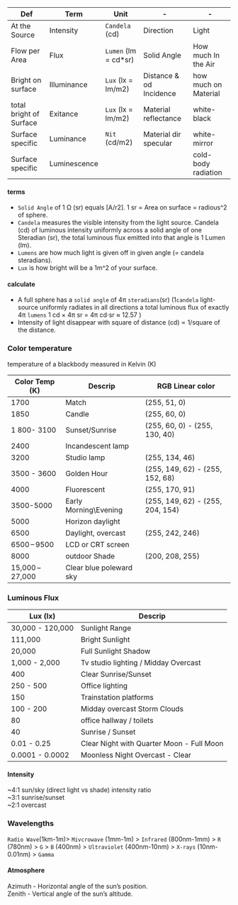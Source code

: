 
Def | Term | Unit | - |  - |
--- | --- | --- | --- | - | 
At the Source  | Intensity | `Candela` (cd) | Direction | Light
Flow per Area | Flux | `Lumen` (lm  = cd*sr) | Solid Angle | How much In the Air | 
Bright on surface | Illuminance | `Lux` (lx = lm/m2) | Distance & od Incidence | how much on Material
total bright of Surface | Exitance | `Lux` (lx = lm/m2) | Material reflectance | white-black 
Surface specific | Luminance | `Nit` (cd/m2) | Material dir specular | white-mirror
Surface specific |Luminescence||| cold-body radiation
 

#### terms 
- `Solid Angle` of 1 Ω (sr) equals [A/r2].  1 sr = Area on surface = radious^2 of sphere. 
- `Candela` measures the visible intensity from the light source. Candela (cd)  of luminous intensity uniformly across a solid angle of one Steradian (sr), the total luminous flux emitted into that angle is 1 Lumen (lm).  
- `Lumens` are how much light is given off in given angle (= candela steradians). 
- `Lux` is how bright will be a 1m^2 of your surface.   

#### calculate
- A full sphere has a `solid angle` of 4π `steradians`(sr) (1`candela` light-source uniformly radiates in all directions a total luminous flux of exactly 4π `lumens` 1 cd × 4π sr = 4π cd⋅sr ≈ 12.57 )
- Intensity of light disappear with square of distance (cd) ∝ 1/square of the distance.



### Color temperature 
temperature of a blackbody measured in Kelvin (K) 

Color Temp (K) | Descrip | RGB Linear color |
-- | -- | -- |
1700 |	Match  | (255, 51, 0)
1850 | Candle | (255, 60, 0)
1 800- 3100 | Sunset/Sunrise | (255, 60, 0) - (255, 130, 40)
2400 | Incandescent lamp  |
3200	| Studio lamp  | (255, 134, 46)
3500 - 3600 | Golden Hour |  (255, 149, 62) - (255, 152, 68) 
4000 | Fluorescent |  (255, 170, 91)
3500-5000 | Early Morning\Evening | (255, 149, 62) - (255, 204, 154)
5000	| Horizon daylight   |
6500	| Daylight, overcast   | (255, 242, 246)
6500 – 9500	| LCD or CRT screen  |
8000 | outdoor Shade | (200, 208, 255)
15,000 – 27,000 | Clear blue poleward sky  |


### Luminous Flux
Lux (lx) | Descrip |
-- | -- |
30,000 - 120,000 | Sunlight Range 
111,000 | Bright Sunlight    
20,000 | Full Sunlight Shadow  
1,000 - 2,000 | Tv studio lighting / Midday Overcast
400 | Clear Sunrise/Sunset 
250 - 500 | Office lighting
150 | Trainstation platforms 
100 - 200 | Midday overcast Storm Clouds
80 | office hallway /  toilets
40 | Sunrise / Sunset 
0.01 - 0.25 | Clear Night with Quarter Moon - Full Moon
0.0001 - 0.0002 | Moonless Night Overcast - Clear


#### Intensity  
~4:1 sun/sky (direct light vs shade) intensity ratio   
~3:1 sunrise/sunset    
~2:1 overcast    



### Wavelengths
`Radio Wave`(1km-1m)> `Mivcrowave` (1mm-1m) > `Infrared` (800nm-1mm) > `R` (780nm) > `G` > `B` (400nm) > `Ultraviolet` (400nm-10nm) > `X-rays` (10nm-0.01nm) > `Gamma`    


#### Atmosphere 

Azimuth - Horizontal angle of the sun’s position.  
Zenith - Vertical angle of the sun’s altitude.  
  





